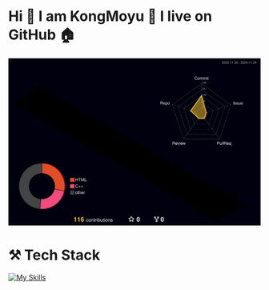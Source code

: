 # Hi 👋  I am KongMoyu 🌱 I live on GitHub 🏠

<!--
**KongMoyu/KongMoyu** is a ✨ _special_ ✨ repository because its `README.md` (this file) appears on your GitHub profile.

Here are some ideas to get you started:

- 🔭 I’m currently working on ...
- 🌱 I’m currently learning ...
- 👯 I’m looking to collaborate on ...
- 🤔 I’m looking for help with ...
- 💬 Ask me about ...
- 📫 How to reach me: ...
- 😄 Pronouns: ...
- ⚡ Fun fact: ...

🖥️💵⚒️🏡
⚙️🔨🔭
💡💻🏠
-->
![](./profile-3d-contrib/profile-night-rainbow.svg)


# ⚒️ Tech Stack
[![My Skills](https://skillicons.dev/icons?i=ros,cloudflare,gcp,python,arduino,elixir,nodejs,php,react,obsidian,aws,mysql,md,java,swift,git,bootstrap,html,css,js,c,vscode,cpp,latex,fastapi,raspberrypi,pycharm,pytorch,tensorflow,opencv&theme=light)](https://skillicons.dev)


